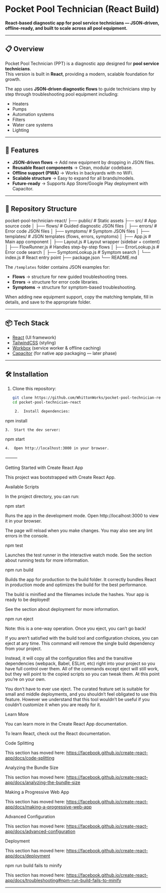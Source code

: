 # Pocket Pool Technician (React Build)

**React-based diagnostic app for pool service technicians — JSON-driven, offline-ready, and built to scale across all pool equipment.**

---

## 📋 Overview
Pocket Pool Technician (PPT) is a diagnostic app designed for **pool service technicians**.  
This version is built in **React**, providing a modern, scalable foundation for growth.  

The app uses **JSON-driven diagnostic flows** to guide technicians step by step through troubleshooting pool equipment including:
- Heaters
- Pumps
- Automation systems
- Filters
- Water care systems
- Lighting

---

## 🚀 Features
- **JSON-driven flows** → Add new equipment by dropping in JSON files.  
- **Reusable React components** → Clean, modular codebase.  
- **Offline support (PWA)** → Works in backyards with no WiFi.  
- **Scalable structure** → Easy to expand for all brands/models.  
- **Future-ready** → Supports App Store/Google Play deployment with Capacitor.  

---

## 📂 Repository Structure

pocket-pool-technician-react/
├── public/                 # Static assets
├── src/                    # App source code
│   ├── flows/              # Guided diagnostic JSON files
│   ├── errors/             # Error code JSON files
│   ├── symptoms/           # Symptom JSON files
│   ├── templates/          # JSON templates (flows, errors, symptoms)
│   ├── App.js              # Main app component
│   ├── Layout.js           # Layout wrapper (sidebar + content)
│   ├── FlowRunner.js       # Handles step-by-step flows
│   ├── ErrorLookup.js      # Error code search
│   ├── SymptomLookup.js    # Symptom search
│   └── index.js            # React entry point
├── package.json
└── README.md

The `/templates` folder contains JSON examples for:
- **Flows** → structure for new guided troubleshooting trees.  
- **Errors** → structure for error code libraries.  
- **Symptoms** → structure for symptom-based troubleshooting.  

When adding new equipment support, copy the matching template, fill in details, and save to the appropriate folder.

---

## 📦 Tech Stack
- [React](https://react.dev/) (UI framework)  
- [TailwindCSS](https://tailwindcss.com/) (styling)  
- [Workbox](https://developer.chrome.com/docs/workbox) (service worker & offline caching)  
- [Capacitor](https://capacitorjs.com/) (for native app packaging — later phase)  

---

## 🛠️ Installation
1. Clone this repository:  
   ```bash
   git clone https://github.com/WhittonWorks/pocket-pool-technician-react.git
   cd pocket-pool-technician-react

	2.	Install dependencies:

npm install


	3.	Start the dev server:

npm start


	4.	Open http://localhost:3000 in your browser.

⸻

Getting Started with Create React App

This project was bootstrapped with Create React App.

Available Scripts

In the project directory, you can run:

npm start

Runs the app in the development mode.
Open http://localhost:3000 to view it in your browser.

The page will reload when you make changes.
You may also see any lint errors in the console.

npm test

Launches the test runner in the interactive watch mode.
See the section about running tests for more information.

npm run build

Builds the app for production to the build folder.
It correctly bundles React in production mode and optimizes the build for the best performance.

The build is minified and the filenames include the hashes.
Your app is ready to be deployed!

See the section about deployment for more information.

npm run eject

Note: this is a one-way operation. Once you eject, you can’t go back!

If you aren’t satisfied with the build tool and configuration choices, you can eject at any time. This command will remove the single build dependency from your project.

Instead, it will copy all the configuration files and the transitive dependencies (webpack, Babel, ESLint, etc) right into your project so you have full control over them. All of the commands except eject will still work, but they will point to the copied scripts so you can tweak them. At this point you’re on your own.

You don’t have to ever use eject. The curated feature set is suitable for small and middle deployments, and you shouldn’t feel obligated to use this feature. However we understand that this tool wouldn’t be useful if you couldn’t customize it when you are ready for it.

Learn More

You can learn more in the Create React App documentation.

To learn React, check out the React documentation.

Code Splitting

This section has moved here: https://facebook.github.io/create-react-app/docs/code-splitting

Analyzing the Bundle Size

This section has moved here: https://facebook.github.io/create-react-app/docs/analyzing-the-bundle-size

Making a Progressive Web App

This section has moved here: https://facebook.github.io/create-react-app/docs/making-a-progressive-web-app

Advanced Configuration

This section has moved here: https://facebook.github.io/create-react-app/docs/advanced-configuration

Deployment

This section has moved here: https://facebook.github.io/create-react-app/docs/deployment

npm run build fails to minify

This section has moved here: https://facebook.github.io/create-react-app/docs/troubleshooting#npm-run-build-fails-to-minify

---